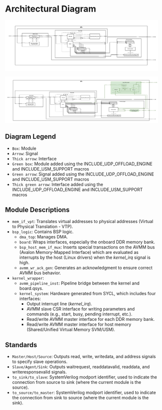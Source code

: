 # Architectural Diagram

<p align="center">
  <img src="img/base_arch_diagram_pipes.png" width="1000">
</p>

<p align="center">
  <img src="img/arch_diagram_pipes.png" width="1000">
</p>

## Diagram Legend <a name="ch_diagram_l"></a>
* `Box`: Module
* `Arrow`: Signal
* `Thick arrow`: Interface
* `Green box`: Module added using the INCLUDE_UDP_OFFLOAD_ENGINE and INCLUDE_USM_SUPPORT macros
* `Green arrow`: Signal added using the INCLUDE_UDP_OFFLOAD_ENGINE and INCLUDE_USM_SUPPORT macros
* `Thick green arrow`: Interface added using the INCLUDE_UDP_OFFLOAD_ENGINE and INCLUDE_USM_SUPPORT macros

## Module Descriptions <a name="ch_modules"></a>
* `mem_if_vpt`: Translates virtual addresses to physical addresses (Virtual to Physical Translation - VTP).
* `bsp_logic`: Contains BSP logic.
  * `dma_top`: Manages DMA.
  * `board`: Wraps interfaces, especially the onboard DDR memory bank.
  * `bsp_host_mem_if_mux`: Inserts special transactions on the AVMM bus (Avalon Memory-Mapped Interface) which are evaluated as interrupts by the host (Linux drivers) when the *kernel_irq* signal is high.
  * `avmm_wr_ack_gen`: Generates an acknowledgment to ensure correct AVMM bus behavior.
* `kernel_wrapper`:
  * `avmm_pipeline_inst`: Pipeline bridge between the kernel and board.qsys.
  * `kernel_system`: Hardware generated from SYCL, which includes four interfaces:
    * Output interrupt line (*kernel_irq*).
    * AVMM slave CSR interface for writing parameters and commands (e.g., start, busy, pending interrupt, etc.).
    * Read/write AVMM master interface for each DDR memory bank.
    * Read/write AVMM master interface for host memory (Shared/Unified Virtual Memory SVM/USM).

## Standards <a name="ch_standards"></a>
* `Master/Host/Source`: Outputs read, write, writedata, and address signals to specify slave operations.
* `Slave/Agent/Sink`: Outputs waitrequest, readdatavalid, readdata, and writeresponsevalid signals.
* `to_sink/to_slave`: SystemVerilog modport identifier, used to indicate the connection from source to sink (where the current module is the source).
* `to_source/to_master`: SystemVerilog modport identifier, used to indicate the connection from sink to source (where the current module is the sink).